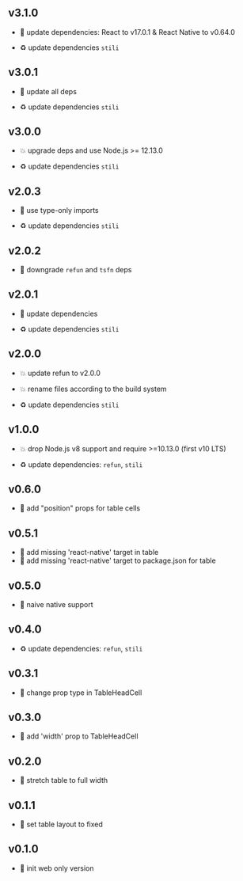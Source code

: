 ## v3.1.0

* 🌱 update dependencies: React to v17.0.1 & React Native to v0.64.0

* ♻️ update dependencies `stili`

## v3.0.1

* 🐞 update all deps

* ♻️ update dependencies `stili`

## v3.0.0

* 💥 upgrade deps and use Node.js >= 12.13.0

* ♻️ update dependencies `stili`

## v2.0.3

* 🐞 use type-only imports

* ♻️ update dependencies `stili`

## v2.0.2

* 🐞 downgrade `refun` and `tsfn` deps

## v2.0.1

* 🐞 update dependencies

* ♻️ update dependencies `stili`

## v2.0.0

* 💥 update refun to v2.0.0

* 💥 rename files according to the build system

* ♻️ update dependencies `stili`

## v1.0.0

* 💥 drop Node.js v8 support and require >=10.13.0 (first v10 LTS)

* ♻️ update dependencies: `refun`, `stili`

## v0.6.0

* 🌱 add "position" props for table cells

## v0.5.1

* 🐞 add missing 'react-native' target in table
* 🐞 add missing 'react-native' target to package.json for table

## v0.5.0

* 🌱 naive native support

## v0.4.0

* ♻️ update dependencies: `refun`, `stili`

## v0.3.1

* 🐞 change prop type in TableHeadCell

## v0.3.0

* 🌱 add 'width' prop to TableHeadCell

## v0.2.0

* 🌱 stretch table to full width

## v0.1.1

* 🐞 set table layout to fixed

## v0.1.0

* 🐣 init web only version
